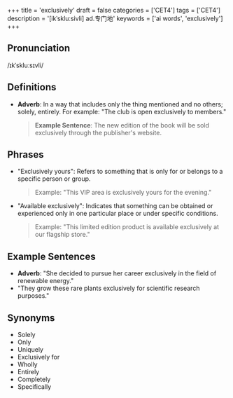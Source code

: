 +++
title = 'exclusively'
draft = false
categories = ['CET4']
tags = ['CET4']
description = '[ikˈskluːsivli] ad.专门地'
keywords = ['ai words', 'exclusively']
+++

## Pronunciation
/ɪkˈskluːsɪvli/

## Definitions
- **Adverb**: In a way that includes only the thing mentioned and no others; solely, entirely. For example: "The club is open exclusively to members."
  
  > **Example Sentence**: The new edition of the book will be sold exclusively through the publisher's website.

## Phrases
- "Exclusively yours": Refers to something that is only for or belongs to a specific person or group.
  
  > Example: "This VIP area is exclusively yours for the evening."

- "Available exclusively": Indicates that something can be obtained or experienced only in one particular place or under specific conditions.
  
  > Example: "This limited edition product is available exclusively at our flagship store."

## Example Sentences
- **Adverb**: "She decided to pursue her career exclusively in the field of renewable energy."
- "They grow these rare plants exclusively for scientific research purposes."

## Synonyms
- Solely
- Only
- Uniquely
- Exclusively for
- Wholly
- Entirely
- Completely
- Specifically
